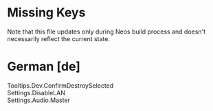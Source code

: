 # Missing Keys
Note that this file updates only during Neos build process and doesn't necessarily reflect the current state.

# German [de]
Tooltips.Dev.ConfirmDestroySelected  
Settings.DisableLAN  
Settings.Audio.Master  


